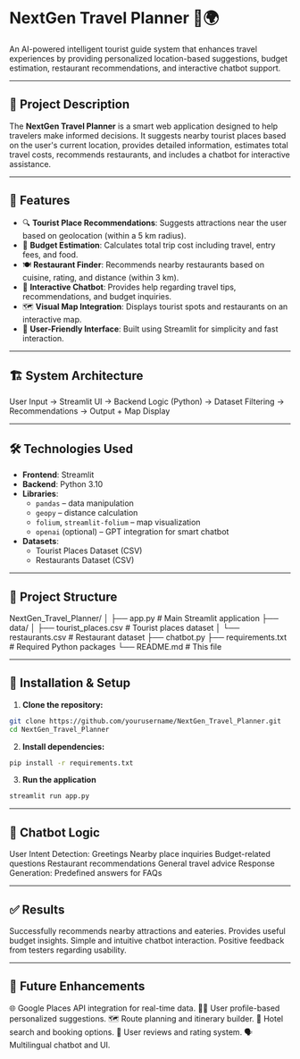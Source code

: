 # NextGen Travel Planner 🚀🌍  
An AI-powered intelligent tourist guide system that enhances travel experiences by providing personalized location-based suggestions, budget estimation, restaurant recommendations, and interactive chatbot support.

---

## 📌 Project Description

The **NextGen Travel Planner** is a smart web application designed to help travelers make informed decisions. It suggests nearby tourist places based on the user's current location, provides detailed information, estimates total travel costs, recommends restaurants, and includes a chatbot for interactive assistance.

---

## 🔧 Features

- 🔍 **Tourist Place Recommendations**: Suggests attractions near the user based on geolocation (within a 5 km radius).
- 💸 **Budget Estimation**: Calculates total trip cost including travel, entry fees, and food.
- 🍽️ **Restaurant Finder**: Recommends nearby restaurants based on cuisine, rating, and distance (within 3 km).
- 🤖 **Interactive Chatbot**: Provides help regarding travel tips, recommendations, and budget inquiries.
- 🗺️ **Visual Map Integration**: Displays tourist spots and restaurants on an interactive map.
- 📱 **User-Friendly Interface**: Built using Streamlit for simplicity and fast interaction.

---

## 🏗️ System Architecture

User Input → Streamlit UI → Backend Logic (Python) → Dataset Filtering → Recommendations → Output + Map Display


---

## 🛠️ Technologies Used

- **Frontend**: Streamlit
- **Backend**: Python 3.10
- **Libraries**:
  - `pandas` – data manipulation
  - `geopy` – distance calculation
  - `folium`, `streamlit-folium` – map visualization
  - `openai` (optional) – GPT integration for smart chatbot
- **Datasets**:
  - Tourist Places Dataset (CSV)
  - Restaurants Dataset (CSV)

---

## 📂 Project Structure

NextGen_Travel_Planner/
│
├── app.py # Main Streamlit application
├── data/
│ ├── tourist_places.csv # Tourist places dataset
│ └── restaurants.csv # Restaurant dataset
├── chatbot.py
├── requirements.txt # Required Python packages
└── README.md # This file



---

## 🚀 Installation & Setup

1. **Clone the repository:**

```bash
git clone https://github.com/yourusername/NextGen_Travel_Planner.git
cd NextGen_Travel_Planner
```
2. **Install dependencies:**

```bash
pip install -r requirements.txt
```
3. **Run the application**
```bash
streamlit run app.py
```

---

## 🤖 Chatbot Logic
User Intent Detection:
Greetings
Nearby place inquiries
Budget-related questions
Restaurant recommendations
General travel advice
Response Generation:
Predefined answers for FAQs

---

## ✅ Results
Successfully recommends nearby attractions and eateries.
Provides useful budget insights.
Simple and intuitive chatbot interaction.
Positive feedback from testers regarding usability.

---

## 🧠 Future Enhancements
🌐 Google Places API integration for real-time data.
🧑‍💼 User profile-based personalized suggestions.
🗺️ Route planning and itinerary builder.
🏨 Hotel search and booking options.
🧾 User reviews and rating system.
🗣️ Multilingual chatbot and UI.
